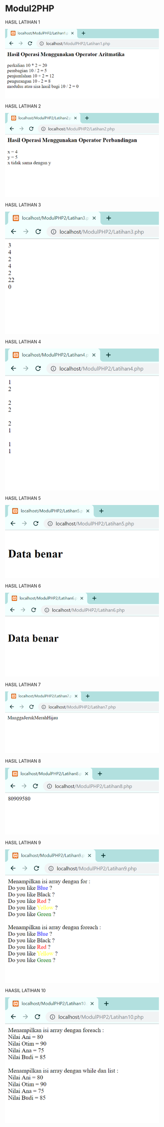 # Modul2PHP

HASIL LATIHAN 1

![alt text](https://github.com/ImeldaZahwaAracella27rpl/Modul2PHP/blob/master/hasil/M2L1.PNG)

HASIL LATIHAN 2

![alt text](https://github.com/ImeldaZahwaAracella27rpl/Modul2PHP/blob/master/hasil/M2L2.PNG)

HASIL LATIHAN 3

![alt text](https://github.com/ImeldaZahwaAracella27rpl/Modul2PHP/blob/master/hasil/M2L3.PNG)

HASIL LATIHAN 4

![alt text](https://github.com/ImeldaZahwaAracella27rpl/Modul2PHP/blob/master/hasil/M2L4.PNG)

HASIL LATIHAN 5

![alt text](https://github.com/ImeldaZahwaAracella27rpl/Modul2PHP/blob/master/hasil/M2L5.PNG)

HASIL LATIHAN 6

![alt text](https://github.com/ImeldaZahwaAracella27rpl/Modul2PHP/blob/master/hasil/M2L6.PNG)

HASIL LATIHAN 7

![alt text](https://github.com/ImeldaZahwaAracella27rpl/Modul2PHP/blob/master/hasil/M2L7.PNG)

HASIL LATIHAN 8

![alt text](https://github.com/ImeldaZahwaAracella27rpl/Modul2PHP/blob/master/hasil/M2L8.PNG)

HASIL LATIHAN 9

![alt text](https://github.com/ImeldaZahwaAracella27rpl/Modul2PHP/blob/master/hasil/M2L9.PNG)

HAASIL LATIHAN 10

![alt text](https://github.com/ImeldaZahwaAracella27rpl/Modul2PHP/blob/master/hasil/M2L10.PNG)

